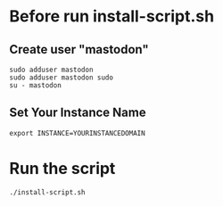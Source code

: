 # Before run install-script.sh  


## Create user "mastodon"
```
sudo adduser mastodon
sudo adduser mastodon sudo 
su - mastodon
```
##  Set Your Instance Name
`export INSTANCE=YOURINSTANCEDOMAIN`  

# Run the script
`./install-script.sh`

